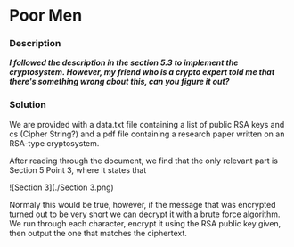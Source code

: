 # Poor Men

### Description
**_I followed the description in the section 5.3 to implement the cryptosystem. However, my friend who is a crypto expert told me that there's something wrong about this, can you figure it out?_**

### Solution

We are provided with a data.txt file containing a list of public RSA keys and cs (Cipher String?) and a pdf file containing a research paper written on an RSA-type cryptosystem.

After reading through the document, we find that the only relevant part is Section 5 Point 3, where it states that 

![Section 3](./Section 3.png)

Normaly this would be true, however, if the message that was encrypted turned out to be very short we can decrypt it with a brute force algorithm. We run through each character, encrypt it using the RSA public key given, then output the one that matches the ciphertext.

```

```
